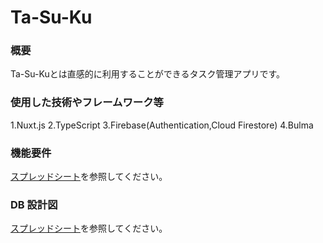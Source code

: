 # Ta-Su-Ku

### 概要

Ta-Su-Kuとは直感的に利用することができるタスク管理アプリです。

### 使用した技術やフレームワーク等

1.Nuxt.js
2.TypeScript
3.Firebase(Authentication,Cloud Firestore)
4.Bulma

### 機能要件

[スプレッドシート](https://docs.google.com/spreadsheets/d/1z0p7qQkM5B6jZoZjLa-lptc6xI5NZHNv7RUzvAxaJIg/edit#gid=0)を参照してください。

### DB 設計図

[スプレッドシート](https://docs.google.com/spreadsheets/d/1z0p7qQkM5B6jZoZjLa-lptc6xI5NZHNv7RUzvAxaJIg/edit#gid=1428645283)を参照してください。